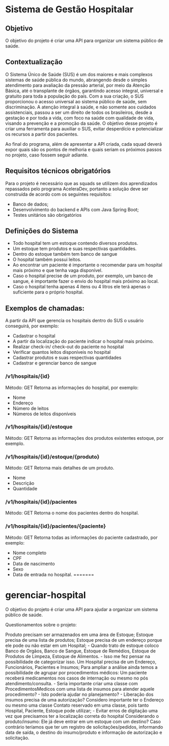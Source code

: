 # Sistema de Gestão Hospitalar

## Objetivo

O objetivo do projeto é criar uma API para organizar um sistema público de saúde.

## Contextualização

O Sistema Único de Saúde (SUS) é um dos maiores e mais complexos sistemas de saúde pública do mundo, abrangendo desde o simples atendimento para avaliação da pressão arterial, por meio da Atenção Básica, até o transplante de órgãos, garantindo acesso integral, universal e gratuito para toda a população do país. Com a sua criação, o SUS proporcionou o acesso universal ao sistema público de saúde, sem discriminação. A atenção integral à saúde, e não somente aos cuidados assistenciais, passou a ser um direito de todos os brasileiros, desde a gestação e por toda a vida, com foco na saúde com qualidade de vida, visando a prevenção e a promoção da saúde. O objetivo desse projeto é criar uma ferramenta para auxiliar o SUS, evitar desperdício e potencializar os recursos a partir dos pacientes.

Ao final do programa, além de apresentar a API criada, cada squad deverá expor quais são os pontos de melhoria e quais seriam os próximos passos no projeto, caso fossem seguir adiante.

## Requisitos técnicos obrigatórios

Para o projeto é necessário que as squads se utilizem dos aprendizados repassados pelo programa AceleraDev, portanto a solução deve ser construída de acordo com os seguintes requisitos:

- Banco de dados;
- Desenvolvimento do backend e APIs com Java Spring Boot;
- Testes unitários são obrigatórios

## Definições do Sistema

- Todo hospital tem um estoque contendo diversos produtos.
- Um estoque tem produtos e suas respectivas quantidades.
- Dentro do estoque também tem banco de sangue
- O hospital também possui leitos.
- Ao encontrar um paciente é importante o recomendar para um hospital mais próximo e que tenha vaga disponível.
- Caso o hospital precise de um produto, por exemplo, um banco de sangue, é importante fazer o envio do hospital mais próximo ao local.
- Caso o hospital tenha apenas 4 itens ou 4 litros ele terá apenas o suficiente para o próprio hospital.

## Exemplos de chamadas:

A partir da API que gerencia os hospitais dentro do SUS o usuário conseguirá, por exemplo:

- Cadastrar o hospital
- A partir da localização do paciente indicar o hospital mais próximo.
- Realizar check-in/ check-out do paciente no hospital
- Verificar quantos leitos disponíveis no hospital
- Cadastrar produtos e suas respectivas quantidades
- Cadastrar e gerenciar banco de sangue

### /v1/hospitais/{id}

Método: GET
Retorna as informações do hospital, por exemplo:

- Nome
- Endereço
- Número de leitos
- Números de leitos disponíveis

### /v1/hospitais/{id}/estoque

Método: GET
Retorna as informações dos produtos existentes estoque, por exemplo.

### /v1/hospitais/{id}/estoque/{produto}

Método: GET
Retorna mais detalhes de um produto.

- Nome
- Descrição
- Quantidade

### /v1/hospitais/{id}/pacientes

Método: GET
Retorna o nome dos pacientes dentro do hospital.

### /v1/hospitais/{id}/pacientes/{paciente}

Método: GET
Retorna todas as informações do paciente cadastrado, por exemplo:

- Nome completo
- CPF
- Data de nascimento
- Sexo
- Data de entrada no hospital.
=======
# gerenciar-hospital
O objetivo do projeto é criar uma API para ajudar a organizar um sistema público de saúde.

Questionamentos sobre o projeto:

Produto precisam ser armazenados em uma área de Estoque;
Estoque precisa de uma lista de produtos;
Estoque precisa de um endereço porque ele pode ou não estar em um Hospital; 
	- Quando trato de estoque coloco Banco de Orgãos, Banco de Sangue, Estoque de Remédios, Estoque de Produtos de Limpeza, Estoque de Alimentos. 
	- Isso me fez pensar na possíbilidade de categorizar isso.
Um Hospital precisa de um Endereço, Funcionários, Pacientes e Insumos;
Para ampliar a análise ainda temos a possíbilidade de agrupar por procedimentos médicos:
Um paciente receberá medicamentos nos casos de internação ou mesmo no pós atendimento/consulta.
	- Seria importante criar uma classe com ProcedimentosMedicos com uma lista de insumos para atender aquele procedimento?
	- Isto poderia ajudar no planejamento?
	- Liberação dos insumos precisa de uma autorização?
Considero importante ter o Endereço ou mesmo uma classe Contato reservado em uma classe, pois tanto Hospital, Paciente, Estoque pode utilizar;
	- Evitar erros de digitação uma vez que precisamos ter a localização correta do hospital
Considerando o produto/insumo:
	Ele já deve entrar em um estoque com um destino?
	Caso contrário teríamos que ter um registro de solicitações/pedidos, informando data de saída, o destino do insumo/produto e informação de autorização e solicitação.
